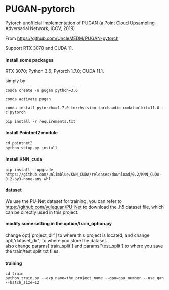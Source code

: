 # PUGAN-pytorch
Pytorch unofficial implementation of PUGAN (a Point Cloud Upsampling Adversarial Network, ICCV, 2019)

From https://github.com/UncleMEDM/PUGAN-pytorch

Support RTX 3070 and CUDA 11.

#### Install some packages

RTX 3070; Python 3.6; Pytorch 1.7.0; CUDA 11.1.

simply by 
```
conda create -n pugan python=3.6

conda activate pugan

conda install pytorch==1.7.0 torchvision torchaudio cudatoolkit=11.0 -c pytorch

pip install -r requirements.txt
```
#### Install Pointnet2 module
```
cd pointnet2
python setup.py install
```
#### Install KNN_cuda
```
pip install --upgrade https://github.com/unlimblue/KNN_CUDA/releases/download/0.2/KNN_CUDA-0.2-py3-none-any.whl
```
#### dataset
We use the PU-Net dataset for training, you can refer to https://github.com/yulequan/PU-Net to download the .h5 dataset file, which can be directly used in this project.
#### modify some setting in the option/train_option.py
change opt['project_dir'] to where this project is located, and change opt['dataset_dir'] to where you store the dataset.
<br/>
also change params['train_split'] and params['test_split'] to where you save the train/test split txt files.
#### training
```
cd train
python train.py --exp_name=the_project_name --gpu=gpu_number --use_gan --batch_size=12
```

